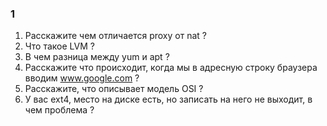 ### 1

1. Расскажите чем отличается proxy от nat ? 
2. Что такое LVM ?
3. В чем разница между yum и apt ?
4. Расскажите что происходит, когда мы в адресную строку браузера вводим www.google.com ?
5. Расскажите, что описывает модель OSI ?
6. У вас ext4, место на диске есть, но записать на него не выходит, в чем проблема ?
